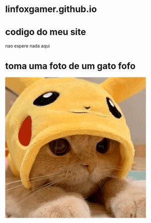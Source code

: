 # linfoxgamer.github.io

# codigo do meu site
nao espere nada aqui

# toma uma foto de um gato fofo
![](https://raw.githubusercontent.com/linfoxgamer/linfoxgamer.github.io/main/img/gato%20magoado.png)
